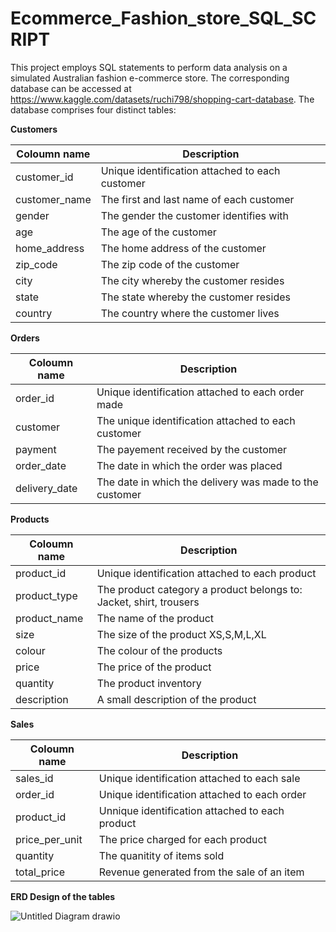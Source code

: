 # Ecommerce_Fashion_store_SQL_SCRIPT
This project employs SQL statements to perform data analysis on a simulated Australian fashion e-commerce store. The corresponding database can be accessed at https://www.kaggle.com/datasets/ruchi798/shopping-cart-database. The database comprises four distinct tables:


**Customers**

 Coloumn name   | Description  |
| ------------- | ------------- |
| customer_id | Unique identification attached to each customer |
| customer_name  | The first and last name of each customer |
| gender        | The gender the customer identifies with |
| age           | The age of the customer  |
|home_address| The home address of the customer|
|zip_code| The zip code of the customer| 
|city| The city whereby the customer resides |
|state| The state whereby the customer resides| 
|country| The country where the customer lives| 

**Orders**

 Coloumn name   | Description  |
| ------------- | ------------- |
| order_id | Unique identification attached to each order made  |
| customer  | The unique identification attached to each customer  |
| payment      | The payement received by the customer |
| order_date          | The date in which the order was placed   |
|delivery_date| The date in which the delivery was made to the customer|



**Products**

 Coloumn name   | Description  |
| ------------- | ------------- |
| product_id | Unique identification attached to each product |
| product_type  | The product category a product belongs to: Jacket, shirt, trousers |
| product_name      |The name of the product  |
| size         | The size of the product XS,S,M,L,XL |
|colour  | The colour of the products|
|price| The price of the product|
|quantity| The product inventory| 
|description| A small description of the product  |

**Sales**

 Coloumn name   | Description  |
| ------------- | ------------- |
| sales_id | Unique identification attached to each sale|
| order_id |Unique identification attached to each order |
| product_id      |Unnique identification attached to each product   |
| price_per_unit      | The price charged for each product |
|quantity  | The quanitity of items sold |
|total_price| Revenue generated from the sale of an item |

**ERD Design of the tables**





![Untitled Diagram drawio](https://github.com/jimmykarago/Ecommerce_Fashion_store_SQL_SCRIPT/assets/84075679/0ae93a03-e9f9-4538-bce9-51004e71ef54)
